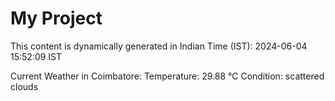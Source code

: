 # My Project

This content is dynamically generated in Indian Time (IST): 2024-06-04 15:52:09 IST


Current Weather in Coimbatore:
Temperature: 29.88 °C
Condition: scattered clouds
